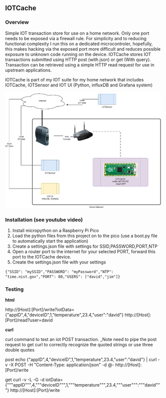 ## IOTCache

### Overview

Simple IOT transaction store for use on a home network. Only one port needs to be exposed via a firewall rule. For simplicity and to reducing functional complexity I run this on a dedicated microcontroler, hopefully, this makes hacking via the exposed port more difficult and reduces possible exposure to unknown code running on the device. IOTCache stores IOT transactions submitted using HTTP post (with json) or get (With query). Transaction can be retrieved using a simple HTTP read request for use in upstream applications.

IOTCache is part of my IOT suite for my home network that includes IOTCache, IOTSensor and IOT UI (Python, influxDB and Grafana system)

![image info](./iotCache.jpg)

### Installation (see youtube video)

1. Install micropython on a Raspberry Pi Pico
2. Load the python files from this project on to the pico (use a boot.py file to automatically start the application)
3. Create a settings.json file with settings for SSID,PASSWORD,PORT,NTP
4. Open a router port to the internet for your selected PORT, forward this port to the IOTCache device.
5. Create the settings.json file with your settings

```
{"SSID": "mySSID","PASSWORD": "myPassword","NTP": "time.nist.gov","PORT": 80,"USERS": ["david","jim"]}
```

### Testing

**html**

http://[Host]:[Port]/write?iotData={"appID",4,"deviceID",1,"temperature",23.4,"user":"david"}
http://[Host]:[Port]/read?user=david

**curl**

curl command to test an iot POST transaction. \_Note need to pipe the post request to get curl to correctly recognize the quoted strings or use three double quotes

post
echo {"appID",4,"deviceID",1,"temperature",23.4,"user":"david"} | curl -v -X POST -H "Content-Type: application/json" -d @- http://[Host]:[Port]/write

get
curl -v -L -G -d iotData={"""appID""",4,"""deviceID""",1,"""temperature""",23.4,"""user""":"""david"""} http://[Host]:[Port]/write
